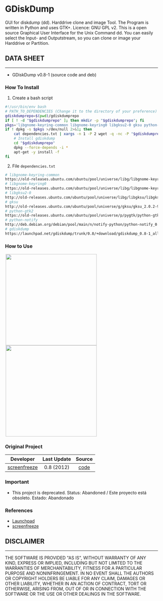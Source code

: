 # GDiskDump

GUI for diskdump (dd). Harddrive clone and image Tool. The Program is written in Python and uses GTK+. Licence: GNU GPL v2. This is a open source Graphical User Interface for the Unix Command dd. You can easily select the Input- and Outputstream, so you can clone or image your Harddrive or Partition.

## DATA SHEET

---

- GDiskDump v0.8-1 (source code and deb)

### How To Install

1. Create a bash script

```bash
#!/usr/bin/env bash
# PATH_TO_DEPENDENCIES (Change it to the directory of your preference)
gdiskdumprepo=$(pwd)/gdiskdumprepo
if [ ! -d "$gdiskdumprepo" ]; then mkdir -p "$gdiskdumprepo"; fi
pkgs='libgnome-keyring-common libgnome-keyring0 libgksu2-0 gksu python-gtk2 python-notify gdiskdump'
if ! dpkg -s $pkgs >/dev/null 2>&1; then
    cat dependencies.txt | xargs -n 1 -P 2 wget -q -nc -P "$gdiskdumprepo"
    # Install gdiskdump
    cd "$gdiskdumprepo"
    dpkg --force-depends -i *
    apt-get -y install -f
fi
```
2. File `dependencies.txt`

```bash
# libgnome-keyring-common
https://old-releases.ubuntu.com/ubuntu/pool/universe/libg/libgnome-keyring/libgnome-keyring-common_3.12.0-1build1_all.deb
# libgnome-keyring0
https://old-releases.ubuntu.com/ubuntu/pool/universe/libg/libgnome-keyring/libgnome-keyring0_3.12.0-1build1_amd64.deb
# libgksu2-0
http://old-releases.ubuntu.com/ubuntu/pool/universe/libg/libgksu/libgksu2-0_2.0.13~pre1-9ubuntu2_amd64.deb
# gksu
http://old-releases.ubuntu.com/ubuntu/pool/universe/g/gksu/gksu_2.0.2-9ubuntu1_amd64.deb
# python-gtk2
https://old-releases.ubuntu.com/ubuntu/pool/universe/p/pygtk/python-gtk2_2.24.0-5.1ubuntu2_amd64.deb
# python-notify
http://deb.debian.org/debian/pool/main/n/notify-python/python-notify_0.1.1-4_amd64.deb
# gdiskdump
https://launchpad.net/gdiskdump/trunk/0.8/+download/gdiskdump_0.8-1_all.deb
```

### How to Use

<img src="https://1.bp.blogspot.com/-mBBNI4ASojQ/YPXUiAop8oI/AAAAAAAARjI/7YiS2fXb7lM6b-AaKrCa5Sf1RmAmVWNXQCLcBGAsYHQ/s0/gdiskdump.png" width="300" hspace="2"/> <img src="https://1.bp.blogspot.com/-RktrAK5d9n8/YPXUih0sPQI/AAAAAAAARjM/ddad1Umrb7EYfVRGKRANWYQII61BhcIjgCLcBGAsYHQ/s0/gdiskdump2.png" width="300" hspace="2"/>

### Original Project

| Developer | Last Update | Source | 
| :---: | :---: | :---: |
| [screenfreeze](http://screenfreeze.net/about/) | 0.8 (2012) | [code](https://gitlab.com/maravento/vault/-/tree/master/linux/gdiskdump)

### Important

- This project is deprecated. Status: Abandoned / Este proyecto está obsoleto. Estado: Abandonado

### References

- [Launchpad](https://launchpad.net/gdiskdump/+download)
- [screenfreeze](http://screenfreeze.net/gdiskdump-on-github/)


## DISCLAIMER

---

THE SOFTWARE IS PROVIDED "AS IS", WITHOUT WARRANTY OF ANY KIND, EXPRESS OR IMPLIED, INCLUDING BUT NOT LIMITED TO THE WARRANTIES OF MERCHANTABILITY, FITNESS FOR A PARTICULAR PURPOSE AND NONINFRINGEMENT. IN NO EVENT SHALL THE AUTHORS OR COPYRIGHT HOLDERS BE LIABLE FOR ANY CLAIM, DAMAGES OR OTHER LIABILITY, WHETHER IN AN ACTION OF CONTRACT, TORT OR OTHERWISE, ARISING FROM, OUT OF OR IN CONNECTION WITH THE SOFTWARE OR THE USE OR OTHER DEALINGS IN THE SOFTWARE.

